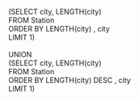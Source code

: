 (SELECT city, LENGTH(city)<br/>
FROM Station<br/>
ORDER BY LENGTH(city) , city<br/>
LIMIT 1)<br/>
<br/>
UNION
<br/>
(SELECT city, LENGTH(city)<br/>
FROM Station <br/>
ORDER BY LENGTH(city) DESC , city<br/>
LIMIT 1)